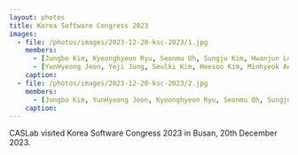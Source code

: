 ```yaml
---
layout: photos
title: Korea Software Congress 2023
images:
  - file: /photos/images/2023-12-20-ksc-2023/1.jpg
    members:  
      - [Jungbo Kim, Kyeonghyeon Ryu, Seonmu Oh, Sungju Kim, Hwanjun Lee, Seungkyu Lee]
      - [YunHyeong Jeon, Yeji Jung, Seulki Kim, Heesoo Kim, Minhyeok An]
    caption: 
  - file: /photos/images/2023-12-20-ksc-2023/2.jpg
    members:  
      - [Jungbo Kim, YunHyeong Jeon, Kyeonghyeon Ryu, Seonmu Oh, Sungju Kim, Hwanjun Lee, Yeji Jung, Heesoo Kim, Seulki Kim, Minhyeok An, Seungkyu Lee]
    caption: 
---
```


CASLab visited Korea Software Congress 2023 in Busan, 20th December 2023.
